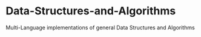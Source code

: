 # Data-Structures-and-Algorithms
Multi-Language implementations of general Data Structures and Algorithms
